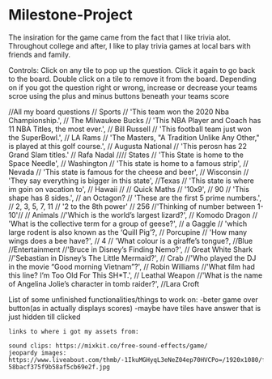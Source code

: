 # Milestone-Project
The insiration for the game came from the fact that I like trivia alot. Throughout college and after, I like to play trivia games at local bars with friends and family.

Controls:
Click on any tile to pop up the question. 
Click it again to go back to the board.
Double click on a tile to remove it from the board. 
Depending on if you got the question right or wrong,
    increase or decrease your teams scroe using the plus and minus buttons beneath your teams score




//All my board questions
 // Sports
   //  'This team won the 2020 Nba Championship.', // The Milwaukee Bucks
   // 'This NBA Player and Coach has 11 NBA Titles, the most ever.', // Bill Russell
   // 'This football team just won the SuperBowl.', //  LA Rams
   // 'The Masters, "A Tradition Unlike Any Other," is played at this golf course.', //  Augusta National
   // 'This perosn has 22 Grand Slam titles.' // Rafa Nadal
 //// States
   // 'This State is home to the Space Needle', // Washington
   // 'This state is home to a famous strip', // Nevada
   // 'This state is famous for the cheese and beer', // Wisconsin
   // 'They say everything is bigger in this state', //Texas
   // 'This state is where im goin on vacation to', // Hawaii
   // 
 // Quick Maths
   // '10x9', //  90
   // 'This shape has 8 sides.', // an Octagon?
   // 'These are the first 5 prime numbers.', //   2, 3, 5, 7, 11
   // '2 to the 8th power' //  256
   //'Thinking of number between 1-10'//
// Animals
    //'Which is the world’s largest lizard?', // Komodo Dragon
    // 'What is the collective term for a group of geese?', // a Gaggle
    // 'which large rodent is also known as the ‘Quill Pig’?, // Porcupine
    // 'How many wings does a bee have?', // 4
    // 'What colour is a giraffe’s tongue?, //Blue
//Entertainment
    //'Bruce in Disney’s Finding Nemo?', // Great White Shark
    //'Sebastian in Disney’s The Little Mermaid?', // Crab
    //'Who played the DJ in the movie “Good morning Vietnam”?', // Robin Williams
    //'What film had this line? I’m Too Old For This SH*T.', // Leathal Weapon
    //'What is the name of Angelina Jolie’s character in tomb raider?', //Lara Croft

  List of some unfinished functionalities/things to work on:
    -beter game over button(as in actually displays scores)
    -maybe have tiles have answer that is just hidden till clicked



    links to where i got my assets from: 

    sound clips: https://mixkit.co/free-sound-effects/game/
    jeopardy images: https://www.liveabout.com/thmb/-1IkuMGHyqL3eNeZ04ep70HVCPo=/1920x1080/filters:fill(auto,1)/jeop_logo_large-58bacf375f9b58af5cb69e2f.jpg
